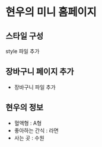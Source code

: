 # 현우의 미니 홈페이지

## 스타일 구성
style 파일 추가

## 장바구니 페이지 추가
- 장바구니 파일 추가

## 현우의 정보
- 혈액형 : A형
- 좋아하는 간식 : 라면
- 사는 곳 : 수원
